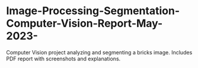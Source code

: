 # Image-Processing-Segmentation-Computer-Vision-Report-May-2023-
Computer Vision project analyzing and segmenting a bricks image. Includes PDF report with screenshots and explanations.
